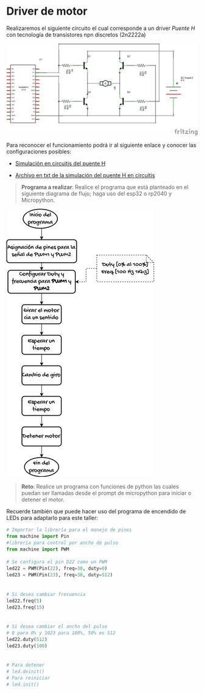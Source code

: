 # Driver de motor

Realizaremos el siguiente circuito el cual corresponde a un driver *Puente H* con tecnología de transistores
npn discretos (2n2222a)

![Esquemático del puente H](./desing/t3-bridge-h/motorDC-driver-micro-bridge-h_schem.png)

Para reconocer el funcionamiento podrá ir al siguiente enlace y conocer las configuraciones posibles:

* [Simulación en circuitjs del puente H](https://www.falstad.com/circuit/circuitjs.html?ctz=CQAgjCAMB0l3BWcMBMcUHYMGZIA4UA2ATmIxAUgoqoQFMBaMMAKDDwgRTxGzQuIpe-Ku2KQchKdAAsYTDIQyeMJEhgyoslgBcQMviBQyqMwpuNVRIBtliLsB4lxni8yldEJ4MYDIT4wCQRxf2QqABM6ADMAQwBXABsdXX1DE1NzfTgocBsUaCIMGQwyS0IEfwtobEJi0owUbGdIBEJMRmJwkCi4pJS9OqFLEHMqEesGBGhSWdnsPGI8bDBsGxgJA1KzWoMF-DWgyJiE5NSh7Koxy9yIGEIwB+U2wQ5FRa0SVu5IZsgiLiNbq9U4pADu+iyfFo3GEVhYELMFjakM00KgCNRvHcWPRkEx1wWmkJIkxISE6JJ8Ih1xQKKpGMRWTkhCxympoxM+kenNMeA5SKMxix8hUBK5ot5Qs0+LQ5EFktcrMVIAAbgBjdUsOVSyUXFUarUAczZ-LZxFZ8JN13ZUqVuXxACduayMrxvDdRPAWM6WUYubUeBNwk7Rngg1zJP6rCGfWGeG6o26vXBMX6RgZhlz8YieW7M56CUC3d4Ezkc6MgSNS9GMaqQK9eLUG7DuCpclzLQ7oAgWCbG9guC2eIGHZiB82B0PZRJh0YURbxijNIbx62F63wxidYOs1R0RmQAAjVg7odu9H54-YbWzjDnnIYHFXo8yW-ke97kBPixczRHlAWAAD30Yp-VZShWWMLpfxAABFVgQJCZEIHaKClH0f14MAkCzDLchKFMIJMOFOCbyQ0hsi6AIIDkIRYLgt8IV3WtRwmTEWIvD1k0xJNHwfDkoxGT9a3xAAlb8BMk+ishjAMagdLRewkliRhY3AZQ7fcFJjVQWBUqTONkrTFKsHt9Ok2sRI0xTs1M8ygA)

* [Archivo en txt de la simulación del puente H en circuitjs](./desing/t3-bridge-h/circuit-20231004-0511.circuitjs.txt)

> **Programa a realizar**: Realice el programa que está planteado en el siguiente diagrama de flujo; haga uso del esp32 o rp2040
> y Micropython.

![diagrama de flujo](./desing/t3-bridge-h/programa-a-realizar.drawio.png)

> **Reto**: Realice un programa con funciones de python las cuales puedan ser llamadas desde el prompt de micropython
> para iniciar o detener el motor.

Recuerde también que puede hacer uso del programa de encendido de LEDs para adaptarlo para este taller:

```py
# Importar la librería para el manejo de pines
from machine import Pin
#librería para control por ancho de pulso
from machine import PWM

# Se configura el pin D22 como un PWM
led22 = PWM(Pin(22), freq=30, duty=0)
led23 = PWM(Pin(23), freq=30, duty=512)


# Si desea cambiar frecuencia
led22.freq(5)
led23.freq(15)


# Si desea cambiar el ancho del pulso
# 0 para 0% y 1023 para 100%, 50% es 512
led22.duty(512)
led23.duty(100)


# Para detener
# led.deinit()
# Para reiniciar
# led.init()
```

